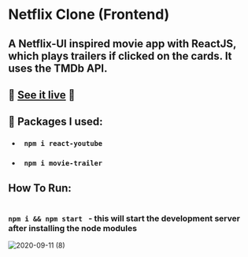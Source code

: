 # Netflix Clone (Frontend)

## A Netflix-UI inspired movie app with ReactJS, which plays trailers if clicked on the cards. It uses the TMDb API.

## 🤜 [See it live](https://netflix-clone-0011.web.app/) 🤛

## 🎁 Packages I used:

- ### <code> npm i react-youtube </code>
- ### <code> npm i movie-trailer </code>

## How To Run:

### <code> npm i && npm start </code> - this will start the development server after installing the node modules

![2020-09-11 (8)](https://user-images.githubusercontent.com/55017730/92961644-35e53000-f48d-11ea-9e88-48d0119994e9.png)
